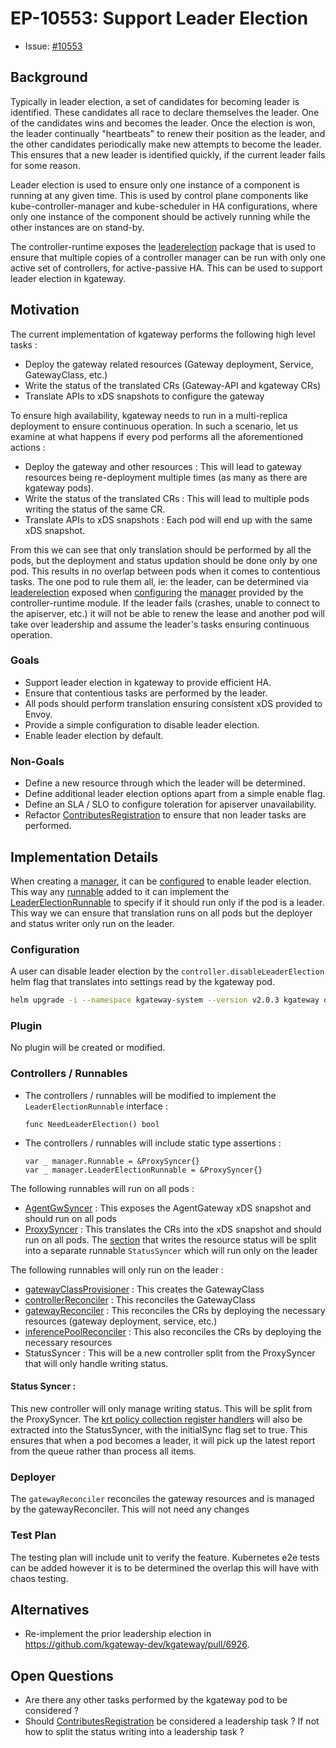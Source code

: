 # EP-10553: Support Leader Election

* Issue: [#10553](https://github.com/kgateway-dev/kgateway/issues/10553)

## Background

Typically in leader election, a set of candidates for becoming leader is identified. These candidates all race to declare themselves the leader. One of the candidates wins and becomes the leader. Once the election is won, the leader continually "heartbeats" to renew their position as the leader, and the other candidates periodically make new attempts to become the leader. This ensures that a new leader is identified quickly, if the current leader fails for some reason.

Leader election is used to ensure only one instance of a component is running at any given time. This is used by control plane components like kube-controller-manager and kube-scheduler in HA configurations, where only one instance of the component should be actively running while the other instances are on stand-by.

The controller-runtime exposes the [leaderelection](https://pkg.go.dev/sigs.k8s.io/controller-runtime/pkg/leaderelection) package that is used to ensure that multiple copies of a controller manager can be run with only one active set of controllers, for active-passive HA. This can be used to support leader election in kgateway.

## Motivation

The current implementation of kgateway performs the following high level tasks :
- Deploy the gateway related resources (Gateway deployment, Service, GatewayClass, etc.)
- Write the status of the translated CRs (Gateway-API and kgateway CRs)
- Translate APIs to xDS snapshots to configure the gateway

To ensure high availability, kgateway needs to run in a multi-replica deployment to ensure continuous operation.
In such a scenario, let us examine at what happens if every pod performs all the aforementioned actions :
- Deploy the gateway and other resources : This will lead to gateway resources being re-deployment multiple times (as many as there are kgateway pods).
- Write the status of the translated CRs : This will lead to multiple pods writing the status of the same CR.
- Translate APIs to xDS snapshots : Each pod will end up with the same xDS snapshot.

From this we can see that only translation should be performed by all the pods, but the deployment and status updation should be done only by one pod. This results in no overlap between pods when it comes to contentious tasks.
The one pod to rule them all, ie: the leader, can be determined via [leaderelection](https://pkg.go.dev/sigs.k8s.io/controller-runtime/pkg/leaderelection) exposed when [configuring](https://pkg.go.dev/sigs.k8s.io/controller-runtime/pkg/manager#Options) the [manager](https://pkg.go.dev/sigs.k8s.io/controller-runtime/pkg/manager#Manager) provided by the controller-runtime module.
If the leader fails (crashes, unable to connect to the apiserver, etc.) it will not be able to renew the lease and another pod will take over leadership and assume the leader's tasks ensuring continuous operation.

### Goals
- Support leader election in kgateway to provide efficient HA.
- Ensure that contentious tasks are performed by the leader.
- All pods should perform translation ensuring consistent xDS provided to Envoy.
- Provide a simple configuration to disable leader election.
- Enable leader election by default.

### Non-Goals
- Define a new resource through which the leader will be determined.
- Define additional leader election options apart from a simple enable flag.
- Define an SLA / SLO to configure toleration for apiserver unavailability.
- Refactor [ContributesRegistration](https://github.com/kgateway-dev/kgateway/blob/c51fc67919c8e15c7fd3941ccdbc8e8812c6d434/pkg/pluginsdk/types.go#L105-L107) to ensure that non leader tasks are performed.

## Implementation Details

When creating a [manager](https://pkg.go.dev/sigs.k8s.io/controller-runtime/pkg/manager#Manager), it can be [configured](https://pkg.go.dev/sigs.k8s.io/controller-runtime/pkg/manager#Options) to enable leader election. This way any [runnable](https://pkg.go.dev/sigs.k8s.io/controller-runtime/pkg/manager#Runnable) added to it can implement the [LeaderElectionRunnable](https://pkg.go.dev/sigs.k8s.io/controller-runtime/pkg/manager#LeaderElectionRunnable) to specify if it should run only if the pod is a leader.
This way we can ensure that translation runs on all pods but the deployer and status writer only run on the leader.

### Configuration
A user can disable leader election by the `controller.disableLeaderElection` helm flag that translates into settings read by the kgateway pod.

```bash
helm upgrade -i --namespace kgateway-system --version v2.0.3 kgateway oci://cr.kgateway.dev/kgateway-dev/charts/kgateway --set controller.disableLeaderElection=true
```

### Plugin

No plugin will be created or modified.

### Controllers / Runnables

- The controllers / runnables will be modified to implement the `LeaderElectionRunnable` interface :
  ```
  func NeedLeaderElection() bool
  ```
- The controllers / runnables will include static type assertions :
  ```
  var _ manager.Runnable = &ProxySyncer{}
  var _ manager.LeaderElectionRunnable = &ProxySyncer{}
  ```
The following runnables will run on all pods :
- [AgentGwSyncer](https://github.com/kgateway-dev/kgateway/tree/main/internal/kgateway/agentgatewaysyncer) : This exposes the AgentGateway xDS snapshot and should run on all pods
- [ProxySyncer](https://github.com/kgateway-dev/kgateway/tree/main/internal/kgateway/proxy_syncer) : This translates the CRs into the xDS snapshot and should run on all pods. The [section](https://github.com/kgateway-dev/kgateway/blob/c51fc67919c8e15c7fd3941ccdbc8e8812c6d434/internal/kgateway/proxy_syncer/proxy_syncer.go#L390-L427) that writes the resource status will be split into a separate runnable `StatusSyncer` which will run only on the leader

The following runnables will only run on the leader :
- [gatewayClassProvisioner](https://github.com/kgateway-dev/kgateway/blob/c51fc67919c8e15c7fd3941ccdbc8e8812c6d434/internal/kgateway/controller/gatewayclass_provisioner.go#L26) : This creates the GatewayClass
- [controllerReconciler](https://github.com/kgateway-dev/kgateway/blob/c51fc67919c8e15c7fd3941ccdbc8e8812c6d434/internal/kgateway/controller/controller.go#L497) : This reconciles the GatewayClass
- [gatewayReconciler](https://github.com/kgateway-dev/kgateway/blob/c51fc67919c8e15c7fd3941ccdbc8e8812c6d434/internal/kgateway/controller/gw_controller.go#L23) : This reconciles the CRs by deploying the necessary resources (gateway deployment, service, etc.)
- [inferencePoolReconciler](https://github.com/kgateway-dev/kgateway/blob/c51fc67919c8e15c7fd3941ccdbc8e8812c6d434/internal/kgateway/controller/inferencepool_controller.go#L20) : This also reconciles the CRs by deploying the necessary resources
- StatusSyncer : This will be a new controller split from the ProxySyncer that will only handle writing status.

#### Status Syncer :
This new controller will only manage writing status. This will be split from the ProxySyncer.
The [krt policy collection register handlers](https://github.com/kgateway-dev/kgateway/blob/3567990b21d4ee9bf37985754891efc6a3917f18/internal/kgateway/proxy_syncer/proxy_syncer.go#L379-L385) will also be extracted into the StatusSyncer, with the initialSync flag set to true. This ensures that when a pod becomes a leader, it will pick up the latest report from the queue rather than process all items.

### Deployer

The `gatewayReconciler` reconciles the gateway resources and is managed by the gatewayReconciler. This will not need any changes

### Test Plan

The testing plan will include unit to verify the feature.
Kubernetes e2e tests can be added however it is to be determined the overlap this will have with chaos testing.

## Alternatives
- Re-implement the prior leadership election in https://github.com/kgateway-dev/kgateway/pull/6926.

## Open Questions
- Are there any other tasks performed by the kgateway pod to be considered ?
- Should [ContributesRegistration](https://github.com/kgateway-dev/kgateway/blob/c51fc67919c8e15c7fd3941ccdbc8e8812c6d434/pkg/pluginsdk/types.go#L105-L107) be considered a leadership task ? If not how to split the status writing into a leadership task ?
